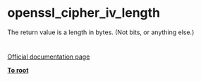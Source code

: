 # openssl_cipher_iv_length



The return value is a length in bytes. (Not bits, or anything else.)  

#

[Official documentation page](https://www.php.net/manual/en/function.openssl-cipher-iv-length.php)

**[To root](/README.md)**
